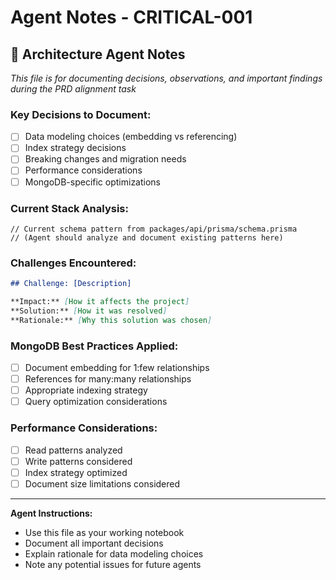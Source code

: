 # Agent Notes - CRITICAL-001

## 🧠 Architecture Agent Notes

_This file is for documenting decisions, observations, and important findings during the PRD alignment task_

### Key Decisions to Document:

- [ ] Data modeling choices (embedding vs referencing)
- [ ] Index strategy decisions
- [ ] Breaking changes and migration needs
- [ ] Performance considerations
- [ ] MongoDB-specific optimizations

### Current Stack Analysis:

```prisma
// Current schema pattern from packages/api/prisma/schema.prisma
// (Agent should analyze and document existing patterns here)
```

### Challenges Encountered:

```markdown
## Challenge: [Description]

**Impact:** [How it affects the project]
**Solution:** [How it was resolved]
**Rationale:** [Why this solution was chosen]
```

### MongoDB Best Practices Applied:

- [ ] Document embedding for 1:few relationships
- [ ] References for many:many relationships
- [ ] Appropriate indexing strategy
- [ ] Query optimization considerations

### Performance Considerations:

- [ ] Read patterns analyzed
- [ ] Write patterns considered
- [ ] Index strategy optimized
- [ ] Document size limitations considered

---

**Agent Instructions:**

- Use this file as your working notebook
- Document all important decisions
- Explain rationale for data modeling choices
- Note any potential issues for future agents
